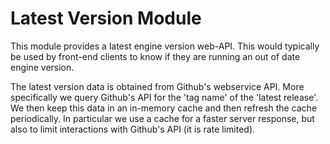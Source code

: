 # Latest Version Module

This module provides a latest engine version web-API.  This would typically be
used by front-end clients to know if they are running an out of date engine version.

The latest version data is obtained from Github's webservice API. More specifically
we query Github's API for the 'tag name' of the 'latest release'. We then keep this
data in an in-memory cache and then refresh the cache periodically. In particular
we use a cache for a faster server response, but also to limit interactions with
Github's API (it is rate limited).
